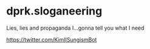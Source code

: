 # dprk.sloganeering
Lies, lies and propaganda I...gonna tell you what I need


https://twitter.com/KimIlSungismBot